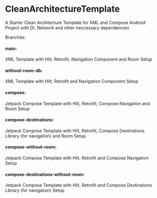 # CleanArchitectureTemplate
A Starter Clean Architecture Template for XML and Compose Android Project with DI, Network and other neccessary dependencies


Branches:

<h4>main:</h4> XML Template with Hilt, Retrofit, Navigation Component and Room Setup
<h4>without-room-db:</h4> XML Template with Hilt, Retrofit and Navigation Component Setup

<h4>compose:</h4> Jetpack Compose Template with Hilt, Retrofit, Compose Navigation and Room Setup
<h4>compose-destinations:</h4> Jetpack Compose Template with Hilt, Retrofit, Compose Destinations Library (for navigation) and Room Setup
<h4>compose-without-room:</h4> Jetpack Compose Template with Hilt, Retrofit and Compose Navigation Setup
<h4>compose-destinations-without-room:</h4> Jetpack Compose Template with Hilt, Retrofit and Compose Destinations Library (for navigation) Setup
